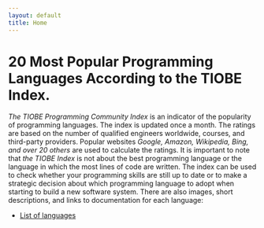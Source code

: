 ```yaml
---
layout: default
title: Home
---
```


# **20 Most Popular Programming Languages ​​According to the TIOBE Index.** 

_The TIOBE Programming Community Index_ is an indicator of the popularity of programming languages. The index is updated once a month. The ratings are based on the number of qualified engineers worldwide, courses, and third-party providers. Popular websites _Google, Amazon, Wikipedia, Bing, and over 20 others_ are used to calculate the ratings. It is important to note that _the TIOBE Index_ is not about the best programming language or the language in which the most lines of code are written. The index can be used to check whether your programming skills are still up to date or to make a strategic decision about which programming language to adopt when starting to build a new software system. 
There are also images, short descriptions, and links to documentation for each language:
 
* [List of languages](site/table.html)
